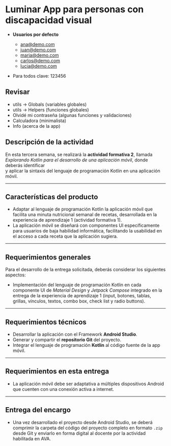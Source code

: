 # Luminar App para personas con discapacidad visual

- **Usuarios por defecto**
  - ana@demo.com
  - juan@demo.com
  - maria@demo.com
  - carlos@demo.com
  - lucia@demo.com

- Para todos clave: 123456

## Revisar 

- utils -> Globals (variables globales)
- utils -> Helpers (funciones globales)
- Olvidé mi contraseña (algunas funciones y validaciones)
- Calculadora (minimalista)
- Info (acerca de la app)

## Descripción de la actividad

En esta tercera semana, se realizará la **actividad formativa 2**, llamada  
*Explorando Kotlin para el desarrollo de una aplicación móvil*, donde deberás identificar  
y aplicar la sintaxis del lenguaje de programación Kotlin en una aplicación móvil.

---

## Características del producto

- Adaptar al lenguaje de programación Kotlin la aplicación móvil que facilita una minuta nutricional semanal de recetas, desarrollada en la experiencia de aprendizaje 1 (actividad formativa 1).
- La aplicación móvil se diseñará con componentes UI específicamente para usuarios de baja habilidad informática, facilitando la usabilidad en el acceso a cada receta que la aplicación sugiera.

---

## Requerimientos generales

Para el desarrollo de la entrega solicitada, deberás considerar los siguientes aspectos:

- Implementación del lenguaje de programación Kotlin en cada componente UI de *Material Design* y *Jetpack Compose* integrado en la entrega de la experiencia de aprendizaje 1 (input, botones, tablas, grillas, vínculos, textos, combo box, check list y radio buttons).

---

## Requerimientos técnicos

- Desarrollar la aplicación con el Framework **Android Studio**.
- Generar y compartir el **repositorio Git** del proyecto.
- Integrar el lenguaje de programación **Kotlin** al código fuente de la app móvil.

---

## Requerimientos en esta entrega

- La aplicación móvil debe ser adaptativa a múltiples dispositivos Android que cuenten con una conexión activa a internet.

---

## Entrega del encargo

- Una vez desarrollado el proyecto desde Android Studio, se deberá comprimir la carpeta del código del proyecto completo en formato `.zip` desde Git y enviarlo en forma digital al docente por la actividad habilitada en AVA.
